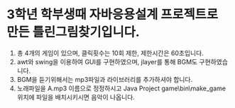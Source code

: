 3학년 학부생때 자바응용설계 프로젝트로 만든 틀린그림찾기입니다.
===

1. 총 4개의 게임이 있으며, 클릭횟수는 10회 제한, 제한시간은 60초입니다.
2. awt와 swing을 이용하여 GUI를 구현하였으며, jlayer를 통해 BGM도 구현하였습니다.
3. BGM을 듣기위해서는 mp3파일과 라이브러리를 추가하셔야 합니다.
4. 노래파일을 A.mp3 이름으로 정정하시고 Java Project game\bin\make_game 위치에 파일을 배치시키시면 음악이 나옵니다.
